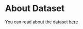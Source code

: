 # About Dataset

You can read about the dataset [here](https://github.com/Bennykillua/Pyspark-Online-Job-Postings#about-dataset:~:text=Machine%20Learning%20Topics-,About%20dataset,-The%20dataset%20consists)
